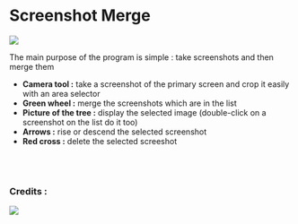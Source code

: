 <h1>Screenshot Merge</h1>

<img src="http://i.imgur.com/N7WrWwe.png"/>

<p>The main purpose of the program is simple : take screenshots and then merge them</p>

<ul>
<li><b>Camera tool :</b> take a screenshot of the primary screen and crop it easily with an area selector</li>
<li><b>Green wheel :</b> merge the screenshots which are in the list</li>
<li><b>Picture of the tree :</b> display the selected image (double-click on a screenshot on the list do it too)</li>
<li><b>Arrows :</b> rise or descend the selected screenshot</li>
<li><b>Red cross :</b> delete the selected screeshot</li>
</ul>

<br/><br/><h3>Credits :</h3>
<img src="http://i.imgur.com/NK3t0lS.png" />

